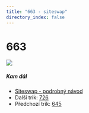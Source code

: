 ```yaml
---
title: "663 - siteswap"
directory_index: false
---
```


# 663

![](/animace/siteswap/663.gif)

##### Kam dál

- [Siteswap - podrobný návod](/siteswap.html "Podrobné vysvětlení siteswapů..")
- Další trik: [726](726.html "Siteswap 726")
- Předchozí trik: [645](645.html "Siteswap 645")

